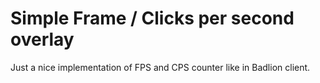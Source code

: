 # Simple Frame / Clicks per second overlay
Just a nice implementation of FPS and CPS counter like in Badlion client.
